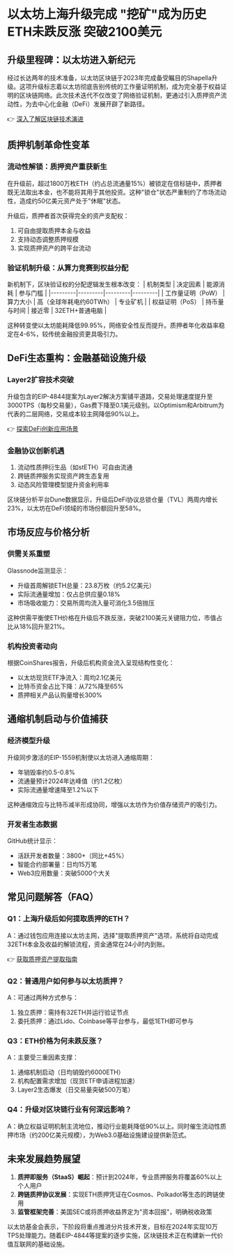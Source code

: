 # 以太坊上海升级完成 "挖矿"成为历史 ETH未跌反涨 突破2100美元

## 升级里程碑：以太坊进入新纪元
经过长达两年的技术准备，以太坊区块链于2023年完成备受瞩目的Shapella升级。这项升级标志着以太坊彻底告别传统的工作量证明机制，成为完全基于权益证明的区块链网络。此次技术迭代不仅改变了网络验证机制，更通过引入质押资产流动性，为去中心化金融（DeFi）发展开辟了新路径。

👉 [深入了解区块链技术演进](https://bit.ly/okx_welcome)

## 质押机制革命性变革
### 流动性解锁：质押资产重获新生
在升级前，超过1800万枚ETH（约占总流通量15%）被锁定在信标链中，质押者既无法取出本金，也不能将其用于其他投资。这种"锁仓"状态严重制约了市场流动性，造成约50亿美元资产处于"休眠"状态。

升级后，质押者首次获得完全的资产支配权：
1. 可自由提取质押本金与收益
2. 支持动态调整质押规模
3. 实现质押资产的跨平台流动

### 验证机制升级：从算力竞赛到权益分配
新机制下，区块验证权的分配逻辑发生根本改变：
| 机制类型 | 决定因素 | 能源消耗 | 参与门槛 |
|---------|---------|---------|---------|
| 工作量证明（PoW） | 算力大小 | 高（全球年耗电约60TWh） | 专业矿机 |
| 权益证明（PoS） | 持币量与时间 | 接近零 | 32ETH+普通电脑 |

这种转变使以太坊能耗降低99.95%，网络安全性反而提升。质押者年化收益率稳定在4-6%，较传统金融投资更具吸引力。

## DeFi生态重构：金融基础设施升级
### Layer2扩容技术突破
升级包含的EIP-4844提案为Layer2解决方案铺平道路，交易处理速度提升至3000TPS（每秒交易量），Gas费下降至0.1美元级别。以Optimism和Arbitrum为代表的二层网络，交易成本较主网降低90%以上。

👉 [探索DeFi创新应用场景](https://bit.ly/okx_welcome)

### 金融协议创新机遇
1. 流动性质押衍生品（如stETH）可自由流通
2. 跨链质押服务实现资产跨生态复用
3. 动态风险管理模型提升资金利用率

区块链分析平台Dune数据显示，升级后DeFi协议总锁仓量（TVL）两周内增长23%，以太坊在DeFi领域的市场份额回升至58%。

## 市场反应与价格分析
### 供需关系重塑
Glassnode监测显示：
- 升级首周解锁ETH总量：23.8万枚（约5.2亿美元）
- 实际流通量增加：仅占总供应量0.18%
- 市场吸收能力：交易所周均流入量可消化3.5倍抛压

这种供需平衡使ETH价格在升级后不跌反涨，突破2100美元关键阻力位，市值占比从18%回升至21%。

### 机构投资者动向
根据CoinShares报告，升级后机构资金流入呈现结构性变化：
- 以太坊现货ETF净流入：周均2.1亿美元
- 比特币资金占比下降：从72%降至65%
- 质押相关产品认购量增长300%

## 通缩机制启动与价值捕获
### 经济模型升级
升级同步激活的EIP-1559机制使以太坊进入通缩周期：
- 年销毁率约0.5-0.8%
- 流通量预计2024年达峰值（约1.2亿枚）
- 实际流通量增速降至1.2%以下

这种通缩效应与比特币减半形成协同，增强以太坊作为价值存储资产的吸引力。

### 开发者生态数据
GitHub统计显示：
- 活跃开发者数量：3800+（同比+45%）
- 智能合约部署量：日均15万笔
- Web3应用数量：突破5000个大关

## 常见问题解答（FAQ）
### Q1：上海升级后如何提取质押的ETH？
A：通过钱包应用连接以太坊主网，选择"提取质押资产"选项，系统将自动完成32ETH本金及收益的解锁流程，资金通常在24小时内到账。

👉 [获取质押资产提取指南](https://bit.ly/okx_welcome)

### Q2：普通用户如何参与以太坊质押？
A：可通过两种方式参与：
1. 独立质押：需持有32ETH并运行验证节点
2. 委托质押：通过Lido、Coinbase等平台参与，最低1ETH即可参与

### Q3：ETH价格为何未跌反涨？
A：主要受三重因素支撑：
1. 通缩机制启动（日均销毁约6000ETH）
2. 机构配置需求增加（现货ETF申请进程加速）
3. Layer2生态爆发（日交易量突破500万笔）

### Q4：升级对区块链行业有何深远影响？
A：确立权益证明机制主流地位，推动行业能耗降低90%以上。同时催生流动性质押市场（约200亿美元规模），为Web3.0基础设施建设提供新范式。

## 未来发展趋势展望
1. **质押即服务（StaaS）崛起**：预计到2024年，专业质押服务将覆盖60%以上个人用户
2. **跨链质押协议发展**：实现ETH质押凭证在Cosmos、Polkadot等生态的跨链使用
3. **监管框架完善**：美国SEC或将质押收益界定为"资本回报"，明确税收政策

以太坊基金会表示，下阶段将重点推进分片技术开发，目标在2024年实现10万TPS处理能力。随着EIP-4844等提案的逐步实施，区块链技术正在构建新一代价值互联网的基础设施。